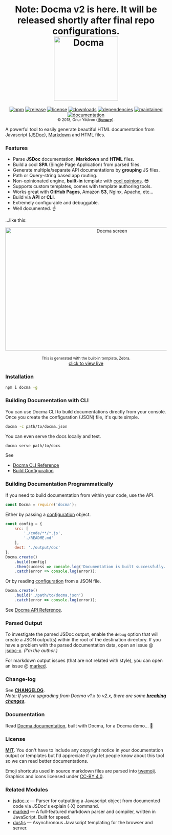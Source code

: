 <h1 align="center">
    Note: Docma v2 is here. It will be released shortly after final repo configurations.
    <br />
    <a href="https://github.com/onury/docma"><img width="200" height="200" src="https://raw.github.com/onury/docma/v2/docma-logo.png" alt="Docma" /></a>
</h1>

<p align="center">
    <a href="https://www.npmjs.com/package/docma"><img src="http://img.shields.io/npm/v/docma.svg?style=flat-square" alt="npm" /></a>
    <a href="https://github.com/onury/docma"><img src="https://img.shields.io/github/release/onury/docma.svg?style=flat-square" alt="release" /></a>
    <a href="https://github.com/onury/docma/blob/master/LICENSE"><img src="http://img.shields.io/npm/l/docma.svg?style=flat-square" alt="license" /></a>
    <a href="https://www.npmjs.com/package/docma"><img src="https://img.shields.io/npm/dt/docma.svg?style=flat-square" alt="downloads" /></a>
    <a href="https://david-dm.org/onury/docma"><img src="https://david-dm.org/onury/docma.svg?style=flat-square" alt="dependencies" /></a>
    <a href="https://github.com/onury/docma/graphs/commit-activity"><img src="https://img.shields.io/maintenance/yes/2018.svg?style=flat-square" alt="maintained" /></a>
    <a href="https://onury.io/docma"><img src="https://img.shields.io/badge/documentation-click_to_read-c27cf4.svg?documentation=click_to_read&style=flat-square" alt="documentation" /></a>
    <br />
    <sub>© 2018, Onur Yıldırım (<b><a href="https://github.com/onury">@onury</a></b>).</sub>
</p>

A powerful tool to easily generate beautiful HTML documentation from Javascript ([JSDoc][jsdoc]), [Markdown][markdown] and HTML files.

### Features

- Parse **JSDoc** documentation, **Markdown** and **HTML** files.
- Build a cool **SPA** (Single Page Application) from parsed files.
- Generate multiple/separate API documentations by **grouping** JS files.
- Path or Query-string based app routing.
- Non-opinionated engine, **built-in** template with [cool opinions][zebra]. :sunglasses:
- Supports custom templates, comes with template authoring tools.
- Works great with **GitHub Pages**, Amazon **S3**, Nginx, Apache, etc...
- Build via **API** or **CLI**.
- Extremely configurable and debuggable.
- Well documented. :point_up:

...like this:

<p align="center">
    <a href="https://onury.io/docma"><img width="650" height="385" src="https://raw.github.com/onury/docma/v2/docma-screen.gif" alt="Docma screen" /></a>
    <br />
    <br />
    <sub>This is generated with the built-in template, Zebra.</sub><br />
    <a href="https://onury.io/docma">click to view live</a>
</p>

### Installation

```sh
npm i docma -g
```

### Building Documentation with CLI

You can use Docma CLI to build documentations directly from your console. Once you create the configuration (JSON) file, it's quite simple.

```sh
docma -c path/to/docma.json
```
You can even serve the docs locally and test.
```sh
docma serve path/to/docs
```

See 
 - [Docma CLI Reference][docma-cli]
 - [Build Configuration][docma-config]

### Building Documentation Programmatically

If you need to build documentation from within your code, use the API.

```js
const Docma = require('docma');
```
Either by passing a [configuration][docma-config] object.
```js
const config = {
    src: [
        './code/**/*.js',
        './README.md'
    ],
    dest: './output/doc'
};
Docma.create()
    .build(config)
    .then(success => console.log('Documentation is built successfully.'))
    .catch(error => console.log(error));
```
Or by reading [configuration][docma-config] from a JSON file.
```js
Docma.create()
    .build('./path/to/docma.json')
    .catch(error => console.log(error));
```
See [Docma API Reference][docma-api].

### Parsed Output

To investigate the parsed JSDoc output, enable the `debug` option that will create a JSON output(s) within the root of the destination directory. If you have a problem with the parsed documentation data, open an issue @ [jsdoc-x][jsdoc-x]. _(I'm the author.)_

For markdown output issues (that are not related with style), you can open an issue @ [marked][marked].

### Change-log

See [**CHANGELOG**][changelog].  
_Note: If you're upgrading from Docma v1.x to v2.x, there are some [**breaking changes**][changelog]._

### Documentation
Read [Docma documentation][docma-docs], built with Docma, for a Docma demo... :eyes:

### License

[**MIT**][license]. You don't have to include any copyright notice in your documentation output or templates but I'd appreciate if you let people know about this tool so we can read better documentations.

Emoji shortcuts used in source markdown files are parsed into [twemoji][twemoji]. Graphics and icons licensed under [CC-BY 4.0][cc-by-4].

### Related Modules

- [jsdoc-x][jsdoc-x] — Parser for outputting a Javascript object from documented code via JSDoc's explain (-X) command.
- [marked][marked] — A full-featured markdown parser and compiler, written in JavaScript. Built for speed.
- [dustjs][dustjs-github] — Asynchronous Javascript templating for the browser and server.


[license]:https://github.com/onury/docma/blob/master/LICENSE
[changelog]:https://github.com/onury/docma/blob/master/CHANGELOG.md
[screenshot]:https://raw.github.com/onury/docma/master/docma-screen.jpg
[screen-gif]:https://raw.github.com/onury/docma/master/docma-screen.gif
[docma-docs]:https://onury.io/docma
[docma-api]:https://onury.io/docma/?api=docma
[docma-cli]:https://onury.io/docma/?content=docma-cli
[docma-config]:https://onury.io/docma/?api=docma#Docma~BuildConfiguration
[docma-web-api]:https://github.com/onury/docma/blob/master/doc/docma.web.md
[zebra]:https://onury.io/docma/?content=zebra-template
[jsdoc]:http://usejsdoc.org
[jsdoc-x]:https://github.com/onury/jsdoc-x
[marked]:https://github.com/chjj/marked
[markdown]:https://daringfireball.net/projects/markdown
[dustjs]: http://www.dustjs.com
[dustjs-github]: https://github.com/linkedin/dustjs
[twemoji]:https://github.com/twitter/twemoji
[cc-by-4]:https://creativecommons.org/licenses/by/4.0
